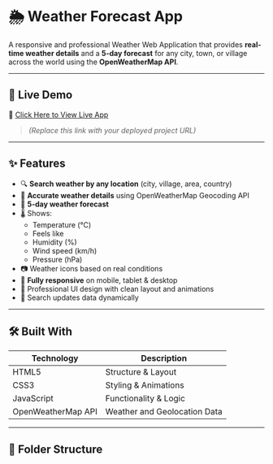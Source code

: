 # 🌦️ Weather Forecast App

A responsive and professional Weather Web Application that provides **real-time weather details** and a **5-day forecast** for any city, town, or village across the world using the **OpenWeatherMap API**.

---

## 🚀 Live Demo

🔗 [Click Here to View Live App](https://your-live-link.vercel.app)  
> *(Replace this link with your deployed project URL)*

---

## ✨ Features

- 🔍 **Search weather by any location** (city, village, area, country)
- 📍 **Accurate weather details** using OpenWeatherMap Geocoding API
- 📅 **5-day weather forecast**
- 🌡️ Shows:
  - Temperature (°C)
  - Feels like
  - Humidity (%)
  - Wind speed (km/h)
  - Pressure (hPa)
- 📷 Weather icons based on real conditions
- 📱 **Fully responsive** on mobile, tablet & desktop
- 🎨 Professional UI design with clean layout and animations
- 🔄 Search updates data dynamically

---

## 🛠️ Built With

| Technology   | Description                     |
|--------------|---------------------------------|
| HTML5        | Structure & Layout              |
| CSS3         | Styling & Animations            |
| JavaScript   | Functionality & Logic           |
| OpenWeatherMap API | Weather and Geolocation Data |

---

## 📁 Folder Structure

